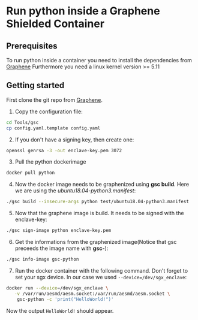 # Run python inside a Graphene Shielded Container
## Prerequisites
To run python inside a container you need to install the dependencies from [Graphene](https://graphene.readthedocs.io/en/latest/manpages/gsc.html#prerequisites)
Furthermore you need a linux kernel version >= 5.11

## Getting started
First clone the git repo from [Graphene](https://github.com/oscarlab/graphene.git).

1. Copy the configuration file:
```bash
cd Tools/gsc
cp config.yaml.template config.yaml
```
2. If you don't have a signing key, then create one:
```bash
openssl genrsa -3 -out enclave-key.pem 3072
```
3. Pull the python dockerimage 
```bash
docker pull python
```

4. Now the docker image needs to be graphenized using **gsc build**. Here we are using the *ubuntu18.04-python3.manifest*:
```bash
./gsc build --insecure-args python test/ubuntu18.04-python3.manifest
```
5. Now that the graphene image is build. It needs to be signed with the enclave-key:
```bash
./gsc sign-image python enclave-key.pem
```
6. Get the informations from the graphenized image(Notice that gsc preceeds the image name with **gsc-**):
```bash
./gsc info-image gsc-python
```
7. Run the docker container with the following command. Don't forget to set your sgx device. In our case we used `--device=/dev/sgx_enclave`:
```bash
docker run --device=/dev/sgx_enclave \
   -v /var/run/aesmd/aesm.socket:/var/run/aesmd/aesm.socket \
    gsc-python -c 'print("HelloWorld!")'
```

Now the output `HelloWorld!` should appear.

